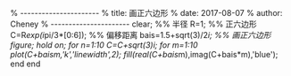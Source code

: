 % ----------------------
% title:      画正六边形
% date:       2017-08-07
% author:     Cheney
% ----------------------
clear;
%% 半径
R=1;
%% 正六边形
C=R*exp(i*pi/3*[0:6]);
%% 偏移距离
bais=1.5+sqrt(3)/2*i;
%% 画正六边形
figure;
hold on;
for n=1:10
    C=C+sqrt(3)*i;
    for m=1:10
        plot(C+bais*m,'k','linewidth',2);
        fill(real(C+bais*m),imag(C+bais*m),'blue');
    end
end

